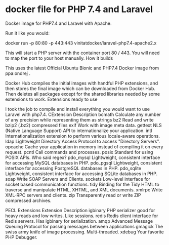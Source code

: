 # docker file for PHP 7.4 and Laravel
Docker image for PHP7.4 and Laravel with Apache.

Run it like you would:

docker run -p 80:80 -p 443:443 vinitatdocker/laravel-php7.4-apache2.x

This will start a PHP server with the container port 80 / 443. You will need to map the port to your host manually. How it builds

This uses the latest Official Ubuntu Bionic and PHP7.4 Docker image from ppa:ondrej .

Docker Hub compiles the initial images with handful PHP extensions, and then stores the final image which can be downloaded from Docker Hub. Then deletes all packages except for the shared libraries needed by some extensions to work. Extensions ready to use

I took the job to compile and install everything you would want to use Laravel with php7.4. CExtension Description bcmath Calculate any number of any precision while representing them as strings bz2 Read and write bzip2 (.bz2) compressed files exif Work with image meta data. gettext NLS (Native Language Support) API to internationalize your application. intl Internationalization extension to perform various locale-aware operations. ldap Lightweight Directory Access Protocol to access "Directory Servers". opcache Cache your application in memory instead of compiling it on every request. pcntl Call commands and processes. posix Standard for using POSIX APIs. Who said regex? pdo_mysql Lightweight, consistent interface for accessing MySQL databases in PHP. pdo_pgsql Lightweight, consistent interface for accessing PostgreSQL databases in PHP. pdo_sqlite Lightweight, consistent interface for accessing SQLite databases in PHP. soap Write SOAP Servers and Clients. sockets Low-level interface for socket based communication functions. tidy Binding for the Tidy HTML to traverse and manipulate HTML, XHTML, and XML documents. xmlrpc Write XML-RPC servers and clients. zip Transparently read or write ZIP compressed archives.

PECL Extensions Extension Description igbinary PHP serializer good for heavy reads and low writes. Like sessions. redis Redis client interface for Redis servers. Has igbinary for serialization. amqp Advanced Message Queuing Protocol for passing messages between applications gmagick The swiss army knife of image processing. Multi-threaded. xdebug Your favorite PHP Debugger.


